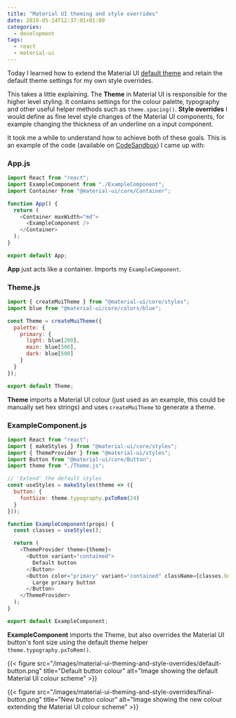 ```yaml
---
title: "Material UI theming and style overrides"
date: 2019-05-24T12:37:01+01:00
categories:
  - development
tags:
  - react
  - material-ui
---
```


Today I learned how to extend the Material UI [default theme](https://material-ui.com/customization/themes/) and retain the default theme settings for my own style overrides.

This takes a little explaining. The **Theme** in Material UI is responsible for the higher level styling. It contains settings for the colour palette, typography and other useful helper methods such as `theme.spacing()`. **Style overrides** I would define as fine level style changes of the Material UI components, for example changing the thickness of an underline on a input component.
<!--more-->

It took me a while to understand how to achieve both of these goals. This is an example of the code (available on [CodeSandbox](https://codesandbox.io/s/damp-fog-i9j0h?fontsize=14)) I came up with:

### App.js

```javascript
import React from "react";
import ExampleComponent from "./ExampleComponent";
import Container from "@material-ui/core/Container";

function App() {
  return (
    <Container maxWidth="md">
      <ExampleComponent />
    </Container>
  );
}

export default App;
```

**App** just acts like a container. Imports my `ExampleComponent`. 


### Theme.js

```javascript
import { createMuiTheme } from "@material-ui/core/styles";
import blue from "@material-ui/core/colors/blue";

const Theme = createMuiTheme({
  palette: {
    primary: {
      light: blue[200],
      main: blue[500],
      dark: blue[500]
    }
  }
});

export default Theme;
```

**Theme** imports a Material UI colour (just used as an example, this could be manually set hex strings) and uses `createMuiTheme` to generate a theme.

### ExampleComponent.js

```javascript
import React from "react";
import { makeStyles } from "@material-ui/core/styles";
import { ThemeProvider } from "@material-ui/styles";
import Button from "@material-ui/core/Button";
import theme from "./Theme.js";

// 'Extend' the default styles
const useStyles = makeStyles(theme => ({
  button: {
    fontSize: theme.typography.pxToRem(24)
  }
}));

function ExampleComponent(props) {
  const classes = useStyles();

  return (
    <ThemeProvider theme={theme}>
      <Button variant="contained">
        Default button
      </Button>
      <Button color="primary" variant="contained" className={classes.button}>
        Large primary button
      </Button>
    </ThemeProvider>
  );
}

export default ExampleComponent;
```

**ExampleComponent** imports the Theme, but also overrides the Material UI button's font size using the default theme helper `theme.typography.pxToRem()`.

{{< figure src="/images/material-ui-theming-and-style-overrides/default-button.png" title="Default button colour" alt="Image showing the default Material UI colour scheme" >}}

{{< figure src="/images/material-ui-theming-and-style-overrides/final-button.png" title="New button colour" alt="Image showing the new colour extending the Material UI colour scheme" >}}